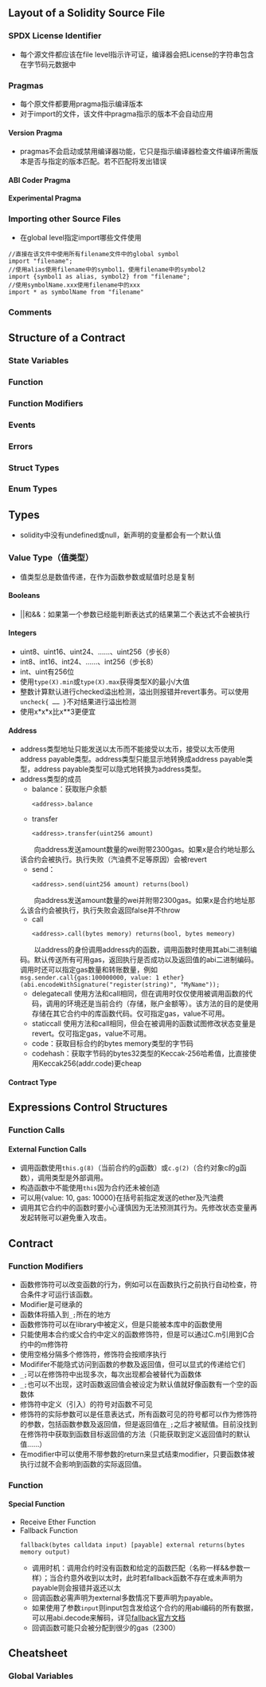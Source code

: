 ## Layout of a Solidity Source File 
### SPDX License Identifier
- 每个源文件都应该在file level指示许可证，编译器会把License的字符串包含在字节码元数据中
### Pragmas
- 每个原文件都要用pragma指示编译版本
- 对于import的文件，该文件中pragma指示的版本不会自动应用
#### Version Pragma
- pragmas不会启动或禁用编译器功能，它只是指示编译器检查文件编译所需版本是否与指定的版本匹配。若不匹配将发出错误
#### ABI Coder Pragma
#### Experimental Pragma
### Importing other Source Files
- 在global level指定import哪些文件使用
```
//直接在该文件中使用所有filename文件中的global symbol
import "filename";
//使用alias使用filename中的symbol1，使用filename中的symbol2
import {symbol1 as alias, symbol2} from "filename";
//使用symbolName.xxx使用filename中的xxx
import * as symbolName from "filename"
```
### Comments
## Structure of a Contract
### State Variables
### Function
### Function Modifiers
### Events
### Errors
### Struct Types
### Enum Types
## Types
- solidity中没有undefined或null，新声明的变量都会有一个默认值
### Value Type（值类型）
- 值类型总是数值传递，在作为函数参数或赋值时总是复制
#### Booleans
- ||和&&：如果第一个参数已经能判断表达式的结果第二个表达式不会被执行
#### Integers
- uint8、uint16、uint24、……、uint256（步长8）
- int8、int16、int24、……、int256（步长8）
- int、uint有256位
- 使用`type(X).min`或`type(X).max`获得类型X的最小/大值
- 整数计算默认进行checked溢出检测，溢出则报错并revert事务。可以使用`uncheck{ …… }`不对结果进行溢出检测
- 使用x\*x\*x比x**3更便宜
#### Address
- address类型地址只能发送以太币而不能接受以太币，接受以太币使用address payable类型。address类型只能显示地转换成address payable类型，address payable类型可以隐式地转换为address类型。
- address类型的成员
    - balance：获取账户余额
        ```
        <address>.balance
        ```
    - transfer
        ```
        <address>.transfer(uint256 amount)
        ```
    &emsp;&emsp;向address发送amount数量的wei附带2300gas。如果x是合约地址那么该合约会被执行。执行失败（汽油费不足等原因）会被revert
    - send：
        ```
        <address>.send(uint256 amount) returns(bool)
        ```
    &emsp;&emsp;向address发送amount数量的wei并附带2300gas。如果x是合约地址那么该合约会被执行，执行失败会返回false并不throw
    - call
        ```
        <address>.call(bytes memory) returns(bool, bytes memeory)
        ```
    &emsp;&emsp;以address的身份调用address内的函数，调用函数时使用其abi二进制编码。默认传送所有可用gas，返回执行是否成功以及返回值的abi二进制编码。调用时还可以指定gas数量和转账数量，例如`msg.sender.call{gas:100000000, value: 1 ether}(abi.encodeWithSignature("register(string)", "MyName"));`
    - delegatecall
    使用方法和call相同，但在调用时仅仅使用被调用函数的代码，调用的环境还是当前合约（存储，账户金额等）。该方法的目的是使用存储在其它合约中的库函数代码。仅可指定gas，value不可用。
    - staticcall
    使用方法和call相同，但会在被调用的函数试图修改状态变量是revert。仅可指定gas，value不可用。
    - code：获取目标合约的bytes memory类型的字节码
    - codehash：获取字节码的bytes32类型的Keccak-256哈希值，比直接使用Keccak256(addr.code)更cheap
#### Contract Type

## Expressions Control Structures
### Function Calls
#### External Function Calls
- 调用函数使用`this.g(8)`（当前合约的g函数）或`c.g(2)`（合约对象c的g函数），调用类型是外部调用。
- 构造函数中不能使用`this`因为合约还未被创造
- 可以用{value: 10, gas: 10000}在括号前指定发送的ether及汽油费
- 调用其它合约中的函数时要小心谨慎因为无法预测其行为。先修改状态变量再发起转账可以避免重入攻击。
## Contract
### Function Modifiers
- 函数修饰符可以改变函数的行为，例如可以在函数执行之前执行自动检查，符合条件才可运行该函数。
- Modifier是可继承的
- 函数体将插入到`_;`所在的地方
- 函数修饰符可以在library中被定义，但是只能被本库中的函数使用
- 只能使用本合约或父合约中定义的函数修饰符，但是可以通过C.m引用到C合约中的m修饰符
- 使用空格分隔多个修饰符，修饰符会按顺序执行
- Modififer不能隐式访问到函数的参数及返回值，但可以显式的传递给它们
- `_;`可以在修饰符中出现多次，每次出现都会被替代为函数体
- `_;`也可以不出现，这时函数返回值会被设定为默认值就好像函数有一个空的函数体
- 修饰符中定义（引入）的符号对函数不可见
- 修饰符的实际参数可以是任意表达式，所有函数可见的符号都可以作为修饰符的参数，包括函数参数及返回值，但是返回值在`_;`之后才被赋值。目前没找到在修饰符中获取到函数目标返回值的方法（只能获取到定义返回值时的默认值……）
- 在modifier中可以使用不带参数的return来显式结束modifier，只要函数体被执行过就不会影响到函数的实际返回值。
### Function
#### Special Function
- Receive Ether Function
- Fallback Function
    ```
    fallback(bytes calldata input) [payable] external returns(bytes memory output)
    ```
    - 调用时机：调用合约时没有函数和给定的函数匹配（名称一样&&参数一样）；当合约意外收到以太时，此时若fallback函数不存在或未声明为payable则会报错并返还以太
    - 回调函数必需声明为external多数情况下要声明为payable。
    - 如果使用了参数`input`则input包含发给这个合约的用abi编码的所有数据，可以用abi.decode来解码，详见[fallback官方文档](https://docs.soliditylang.org/en/v0.8.19/contracts.html#fallback-function)
    - 回调函数可能只会被分配到很少的gas（2300）
## Cheatsheet
### Global Variables
